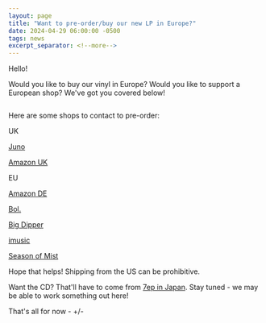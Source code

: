 ```yaml
---
layout: page
title: "Want to pre-order/buy our new LP in Europe?"
date: 2024-04-29 06:00:00 -0500
tags: news
excerpt_separator: <!--more-->
---
```


Hello!

Would you like to buy our vinyl in Europe?  Would you like to support a European
shop?  We've got you covered below!

<img source="assets/img/full/plumu-mock-up-rb.jpg"/>

Here are some shops to contact to pre-order:

UK

[Juno](https://www.juno.co.uk/products/plus-minus-further-afield-vinyl/1016396-01/?currency=GBP&flt=1)

[Amazon UK](https://www.amazon.co.uk/Further-Afield-VINYL-Plus-Minus/dp/B0CXY6VFFJ)

EU

[Amazon DE](https://www.amazon.de/-/en/Plus-Minus/dp/B0CXY6VFFJ)

[Bol.](https://www.bol.com/nl/nl/p/further-afield/9300000177220504/)

[Big Dipper](https://bigdipper.no/ernest-jenning-records/ejrc212lp/plus-minus-further-afield-ltd-lp)

[imusic](https://imusic.se/music/0600064801218/-plus-minus-2024-further-afield-lp)

[Season of Mist](https://shop.season-of-mist.com/plus-minus-further-afield-lp-coloured)


Hope that helps! Shipping from the US can be prohibitive.

Want the CD?  That'll have to come from [7ep in Japan](https://7eptokyo.bandcamp.com/album/further-afield-cd-digital).  Stay tuned - we may be able to work something out here!

That's all for now - +/-
